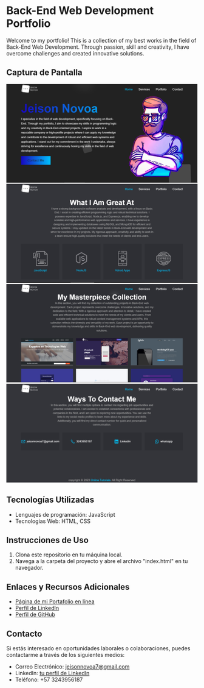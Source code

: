 # Back-End Web Development Portfolio

Welcome to my portfolio! This is a collection of my best works in the field of Back-End Web Development. 
Through passion, skill and creativity, I have overcome challenges and created innovative solutions.

## Captura de Pantalla

![captura](./img/part1.png)
![captura](./img/part2.png)
![captura](./img/part3.png)
![captura](./img/part4.png)

## Tecnologías Utilizadas

- Lenguajes de programación: JavaScript
- Tecnologias Web: HTML, CSS

## Instrucciones de Uso

1. Clona este repositorio en tu máquina local.
2. Navega a la carpeta del proyecto y abre el archivo "index.html" en tu navegador.

## Enlaces y Recursos Adicionales

- [Página de mi Portafolio en línea](inserta-aquí-el-enlace-a-tu-portafolio)
- [Perfil de LinkedIn](https://www.linkedin.com/in/jeison-novoa/)
- [Perfil de GitHub](https://github.com/JeisonNovoa)

## Contacto

Si estás interesado en oportunidades laborales o colaboraciones, puedes contactarme a través de los siguientes medios:

- Correo Electrónico: jeisonnovoa7@gmail.com
- LinkedIn: [tu perfil de LinkedIn](https://www.linkedin.com/in/jeison-novoa/)
- Teléfono: +57 3243956187